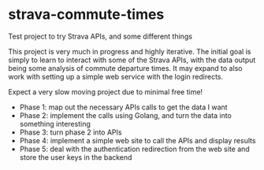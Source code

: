 # strava-commute-times
Test project to try Strava APIs, and some different things

This project is very much in progress and highly iterative. The initial goal is simply to learn to interact with some of the Strava APIs, with the data output being some analysis of commute departure times. It may expand to also work with setting up a simple web service with the login redirects.

Expect a very slow moving project due to minimal free time!

* Phase 1: map out the necessary APIs calls to get the data I want
* Phase 2: implement the calls using Golang, and turn the data into something interesting
* Phase 3: turn phase 2 into APIs
* Phase 4: implement a simple web site to call the APIs and display results
* Phase 5: deal with the authentication redirection from the web site and store the user keys in the backend
